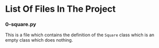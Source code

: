 # List Of Files In The Project


### 0-square.py
This is a file which contains the definition of the `Square` class which is an empty class which does nothing.

###  
